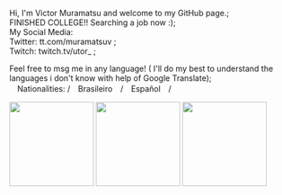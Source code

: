 Hi, I'm Victor Muramatsu and welcome to my GitHub page.;
   <br> FINISHED COLLEGE!! Searching a job now :);
   <br>My Social Media: 
<br>Twitter: tt.com/muramatsuv ;
<br>Twitch: twitch.tv/utor_ ;

Feel free to msg me in any language! ( I'll do my best to understand the languages i don't know with help of Google Translate);
<br>　Nationalities: /　Brasileiro　/　Español　/

<div>
   <img height=150px src="https://github-readme-stats.vercel.app/api?username=Utor220&show_icons=true&theme=tokyonight">
   <img height=150px src="https://github-readme-stats.vercel.app/api/top-langs/?username=Utor220&theme=tokyonight&layout=compact&exclude_repo=Loja,Cliente">
   <img height=150px src="https://github-readme-stats.vercel.app/api/wakatime?username=Utor">
</div>

